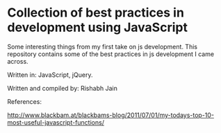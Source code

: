 Collection of best practices in development using JavaScript
=========================================================================

Some interesting things from my first take on js development. This repository contains some of the best practices in js development I came across.

Written in: JavaScript, jQuery.

Written and compiled by: Rishabh Jain

References:

http://www.blackbam.at/blackbams-blog/2011/07/01/my-todays-top-10-most-useful-javascript-functions/

